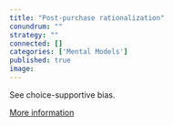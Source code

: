 ```yaml
---
title: "Post-purchase rationalization"
conundrum: ""
strategy: ""
connected: []
categories: ['Mental Models']
published: true
image: 
---
```


See choice-supportive bias.

[More information](https://en.wikipedia.org/wiki/Choice-supportive_bias)


